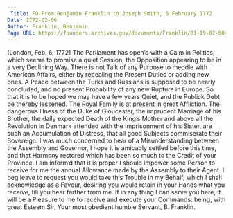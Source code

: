 ```yaml
---
 Title: FO-From Benjamin Franklin to Joseph Smith, 6 February 1772
Date: 1772-02-06
Author: Franklin, Benjamin
Page URL: https://founders.archives.gov/documents/Franklin/01-19-02-0046
---
```


[London, Feb. 6, 1772]
The Parliament has open’d with a Calm in Politics, which seems to promise a quiet Session, the Opposition appearing to be in a very Declining Way. There is not Talk of any Purpose to meddle with American Affairs, either by repealing the Present Duties or adding new ones. A Peace between the Turks and Russians is supposed to be nearly concluded, and no present Probability of any new Rupture in Europe. So that it is to be hoped we may have a few years Quiet, and the Publick Debt be thereby lessened.
The Royal Family is at present in great Affliction. The dangerous Illness of the Duke of Gloucester, the imprudent Marriage of his Brother, the daily expected Death of the King’s Mother and above all the Revolution in Denmark attended with the Imprisonment of his Sister, are such an Accumulation of Distress, that all good Subjects commiserate their Sovereign.
I was much concerned to hear of a Misunderstanding between the Assembly and Governor, I hope it is amicably settled before this time, and that Harmony restored which has been so much to the Credit of your Province.
I am inform’d that it is proper I should impower some Person to receive for me the annual Allowance made by the Assembly to their Agent. I beg leave to request you would take this Trouble in my Behalf, which I shall acknowledge as a Favour, desiring you would retain in your Hands what you receive, till you hear farther from me.
If in any thing I can serve you here, it will be a Pleasure to me to receive and execute your Commands: being, with great Esteem Sir, Your most obedient humble Servant,
B. Franklin.

